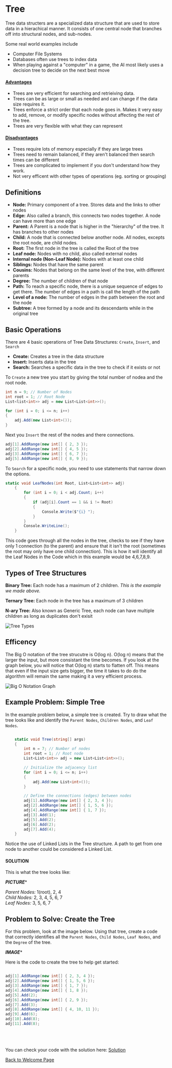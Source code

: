 # Tree

Tree data structers are a specialized data structure that are used to store data in a hierachical manner. It consists of one central node that branches off into structural nodes, and sub-nodes. 

Some real world examples include
- Computer File Systems
- Databases often use trees to index data 
- When playing against a "computer" in a game, the AI most likely uses a decision tree to decide on the next best move


#### <ins>Advantages
- Trees are very efficient for searching and retrieiving data.
- Trees can be as large or small as needed and can change if the data size requires it.
- Trees enforce a strict order that each node goes in. Makes it very easy to add, remove, or modify specific nodes without 
affecting the rest of the tree.
- Trees are very flexible with what they can represent
 
#### <ins>Disadvantages
- Trees require lots of memory especially if they are large trees
- Trees need to remain balanced, if they aren't balanced then search times can be different
- Trees are complicated to implement if you don't understand how they work.
- Not very efficent with other types of operations (eg. sorting or grouping)



## Definitions

- **Node:** Primary component of a tree. Stores data and the links to other nodes
- **Edge:** Also called a branch, this connects two nodes together. A node can have more than one edge
- **Parent:** A Parent is a node that is higher in the "hierarchy" of the tree. It has branches to other nodes
- **Child:** A node that is connected below another node. All nodes, excepts the root node, are child nodes.
- **Root:** The first node in the tree is called the Root of the tree
- **Leaf node:** Nodes with no child, also called external nodes
- **Internal node (Non-Leaf Node):** Nodes with at least one child
- **Siblings:** Nodes that have the same parent
- **Cousins:** Nodes that belong on the same level of the tree, with different parents
- **Degree:** The number of children of that node
- **Path:** To reach a specific node, there is a unique sequence of edges to get there. The number of edges in a path is call the length of the path
- **Level of a node:** The number of edges in the path between the root and the node
- **Subtree:** A tree formed by a node and its descendants while in the original tree

## Basic Operations

There are 4 basic operations of Tree Data Structures: `Create`, `Insert`, and `Search`
- **Create:** Creates a tree in the data structure
- **Insert:** Inserts data in the tree
- **Search:** Searches a specific data in the tree to check if it exists or not

To `Create` a new tree you start by giving the total number of nodea and the root node. 

```csharp
int n = 9; // Number of Nodes
int root = 1; // Root Node
List<list<int>> adj = new List<List<int>>();

for (int i = 0; i <= n; i++)
{
    adj.Add(new List<int>());
}
```

Next you `Insert` the rest of the nodes and there connections.

```csharp
adj[1].AddRange(new int[] { 2, 3 });
adj[2].AddRange(new int[] { 4, 5 });
adj[3].AddRange(new int[] { 6, 7 });
adj[5].AddRange(new int[] { 8, 9 });
```


To `Search` for a specific node, you need to use statements that narrow down the options.

```csharp
static void LeafNodes(int Root, List<List<int>> adj)
    {
        for (int i = 0; i < adj.Count; i++)
        {
            if (adj[i].Count == 1 && i != Root)
            {
                Console.Write($"{i} ");
            }
        }
        Console.WriteLine();
    }
```
This code goes through all the nodes in the tree, checks to see if they have only 1 connection (to the parent) and ensure that it isn't the root (sometimes the root may only have one child connection). This is how it will identify all the Leaf Nodes in the Code which in this example would be 4,6,7,8,9.




## Types of Tree Structures

**Binary Tree:** Each node has a maximum of 2 children. *This is the example we made above.*

**Ternary Tree:** Each node in the tree has a maximum of 3 children

**N-ary Tree:** Also known as Generic Tree, each node can have multiple children as long as duplicates don't exisit



![Tree Types](Trees.png)




## Efficency

The Big O notation of the tree strucutre is O(log n). O(log n) means that the larger the input, but more consistant the time becomes. If you look at the graph below, you will notice that O(log n) starts to flatten off. This means that even if the input size gets bigger, the time it takes to do do the algorithm will remain the same making it a very efficient process.


![Big O Notation Graph](O(logn).png)

## Example Problem: Simple Tree

In the example problem below, a simple tree is created. Try to draw what the tree looks like and identify the `Parent Nodes`, `Children Nodes`, and `Leaf Nodes`.

```csharp

    static void Tree(string[] args)
    {
        int n = 7; // Number of nodes
        int root = 1; // Root node
        List<List<int>> adj = new List<List<int>>();

        // Initialize the adjacency list
        for (int i = 0; i <= n; i++)
        {
            adj.Add(new List<int>());
        }

        // Define the connections (edges) between nodes
        adj[1].AddRange(new int[] { 2, 3, 4 });
        adj[2].AddRange(new int[] { 1, 5, 6 });
        adj[4].AddRange(new int[] { 1, 7 });
        adj[3].Add(1);
        adj[5].Add(2);
        adj[6].Add(2);
        adj[7].Add(4); 
    }

```

Notice the use of Linked Lists in the Tree structure. A path to get from one node to another could be considered a Linked List.



#### **SOLUTION**
This is what the tree looks like:

***PICTURE****


*Parent Nodes:* 1(root), 2, 4\
*Child Nodes:* 2, 3, 4, 5, 6, 7\
*Leaf Nodes:* 3, 5, 6, 7



## Problem to Solve: Create the Tree

For this problem, look at the image below. Using that tree, create a code that correctly identifies all the `Parent Nodes`, `Child Nodes`, `Leaf Nodes`, and the `Degree` of the tree.


*****IMAGE******


Here is the code to create the tree to help get started:
```csharp

adj[1].AddRange(new int[] { 2, 3, 4 });
adj[2].AddRange(new int[] { 1, 5, 6 });
adj[3].AddRange(new int[] { 1, 7 });
adj[4].AddRange(new int[] { 1, 8 });
adj[5].Add(2);
adj[6].AddRange(new int[] { 2, 9 });
adj[7].Add(3);
adj[8].AddRange(new int[] { 4, 10, 11 });
adj[9].Add(6);
adj[10].Add(8);
adj[11].Add(8);

```
\
\
\
You can check your code with the solution here: [Solution](Tree)

[Back to Welcome Page](0-welcome.md)

